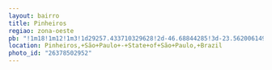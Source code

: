 ```yaml
---
layout: bairro
title: Pinheiros
regiao: zona-oeste
pb: "!1m18!1m12!1m3!1d29257.433710329628!2d-46.68844285!3d-23.562006149999974!2m3!1f0!2f0!3f0!3m2!1i1024!2i768!4f13.1!3m3!1m2!1s0x94ce5798cb16268f%3A0xa94014a3e39a3708!2sPinheiros%2C+S%C3%A3o+Paulo+-+State+of+S%C3%A3o+Paulo%2C+Brazil!5e0!3m2!1sen!2sus!4v1437330169724"
location: Pinheiros,+São+Paulo+-+State+of+São+Paulo,+Brazil
photo_id: "26378502952"
---
```

